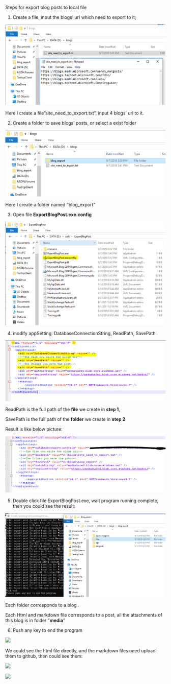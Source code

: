 Steps for export blog posts to local file

1.  Create a file, input the blogs’ url which need to export to it;

![](media/image1.png)

Here I create a file”site\_need\_to\_export.txt”, input 4 blogs’ url to
it.

2.  Create a folder to save blogs’ posts, or select a exist folder

![](media/image2.png)

Here I create a folder named ”blog\_export”

3.  Open file **ExportBlogPost.exe.config**

![](media/image3.png)

4.  modify appSetting: DatabaseConnectionString, ReadPath, SavePath

![](media/image4.png)

ReadPath is the full path of the **file** we create in **step 1**,

SavePath is the full path of the **folder** we create in **step 2**

Result is like below picture:

![](media/image5.png)

5.  Double click file ExportBlogPost.exe, wait program running complete,
    then you could see the result:

![](media/image6.png)

Each folder corresponds to a blog .

Each Html and markdown file corresponds to a post, all the attachments
of this blog is in folder ”**media**”

6.  Push any key to end the program

![](/media/image7.png)

We could see the html file directly, and the markdown files need upload
them to github, then could see them:

![](/media/image8.png)

![](/media/image9.png)
